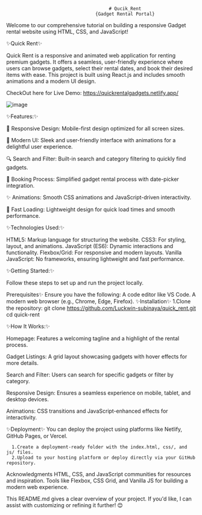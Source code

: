                                           # Qucik_Rent 
                                     {Gadget Rental Portal}

Welcome to our comprehensive tutorial on building a responsive Gadget rental website using HTML, CSS, and JavaScript!


✨Quick Rent✨

Quick Rent is a responsive and animated web application for renting premium gadgets. It offers a seamless, user-friendly experience where users can browse gadgets, select their rental dates, and book their desired items with ease. This project is built using React.js and includes smooth animations and a modern UI design.

CheckOut here for Live Demo: https://quickrentalgadgets.netlify.app/

![image](https://github.com/user-attachments/assets/1aef87d2-e457-4f03-b92c-5d00ab8a3e75)

✨Features:✨

📱 Responsive Design: Mobile-first design optimized for all screen sizes.

🎨 Modern UI: Sleek and user-friendly interface with animations for a delightful user experience.

🔍 Search and Filter: Built-in search and category filtering to quickly find gadgets.

📅 Booking Process: Simplified gadget rental process with date-picker integration.

✨ Animations: Smooth CSS animations and JavaScript-driven interactivity.

🚀 Fast Loading: Lightweight design for quick load times and smooth performance.


✨Technologies Used:✨

HTML5: Markup language for structuring the website.
CSS3: For styling, layout, and animations.
JavaScript (ES6): Dynamic interactions and functionality.
Flexbox/Grid: For responsive and modern layouts.
Vanilla JavaScript: No frameworks, ensuring lightweight and fast performance.

✨Getting Started:✨

Follow these steps to set up and run the project locally.

Prerequisites✨
Ensure you have the following:
           A code editor like VS Code.
           A modern web browser (e.g., Chrome, Edge, Firefox).
✨Installation✨
1.Clone the repository:
         git clone https://github.com/Luckwin-subinaya/quick_rent.git
         cd quick-rent



✨How It Works:✨

Homepage:
Features a welcoming tagline and a highlight of the rental process.

Gadget Listings:
A grid layout showcasing gadgets with hover effects for more details.

Search and Filter:
Users can search for specific gadgets or filter by category.

Responsive Design:
Ensures a seamless experience on mobile, tablet, and desktop devices.

Animations:
CSS transitions and JavaScript-enhanced effects for interactivity.

✨Deployment✨
You can deploy the project using platforms like Netlify, GitHub Pages, or Vercel.

      1.Create a deployment-ready folder with the index.html, css/, and js/ files.
      2.Upload to your hosting platform or deploy directly via your GitHub repository.


Acknowledgments
HTML, CSS, and JavaScript communities for resources and inspiration.
Tools like Flexbox, CSS Grid, and Vanilla JS for building a modern web experience.


This README.md gives a clear overview of your project. If you'd like, I can assist with customizing or refining it further! 😊

